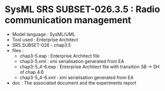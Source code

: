 # SysML SRS SUBSET-026.3.5 : Radio communication management

* Model language : SysML/UML 
* Tool used : Enterprise Architect
* SRS SUBSET-026 - chap3.5
* files : 
  * chap3-5.eap : Enterprise Architect file
  * chap3-5.xml : xmi serialisation generated from EA
  * chap3-5_4-6.eap : Enterprise Archtiect file with transition SB -> SH of
  chap 4.6
  * chap3-5_4-6.xml : xmi serialisation generated from EA
* doc : The associated document and the experiments report

